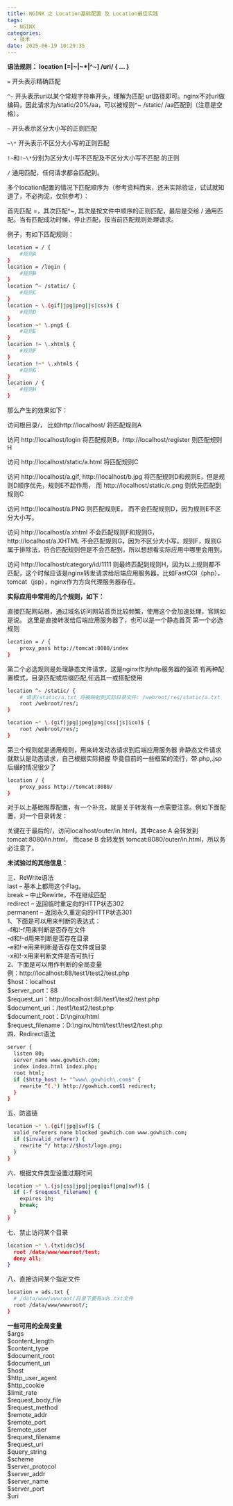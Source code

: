 ```yaml
---
title: NGINX 之 Location基础配置 及 Location最佳实践
tags:
  - NGINX
categories:
  - 技术
date: 2025-06-19 10:29:35
---
```


**语法规则： location [=|~|~\*|^~] /uri/ { … }**  
  
`=` 开头表示精确匹配  
  
`^~` 开头表示uri以某个常规字符串开头，理解为匹配 url路径即可。nginx不对url做编码，因此请求为/static/20%/aa，可以被规则^~ /static/ /aa匹配到（注意是空格）。  
  
`~` 开头表示区分大小写的正则匹配  
  
`~\*`  开头表示不区分大小写的正则匹配  
  
`!~`和`!~\*`分别为区分大小写不匹配及不区分大小写不匹配 的正则  
  
`/` 通用匹配，任何请求都会匹配到。  
  
多个location配置的情况下匹配顺序为（参考资料而来，还未实际验证，试试就知道了，不必拘泥，仅供参考）：  
  
首先匹配 =，其次匹配^~, 其次是按文件中顺序的正则匹配，最后是交给 / 通用匹配。当有匹配成功时候，停止匹配，按当前匹配规则处理请求。  
  
例子，有如下匹配规则：

```bash
location = / {
    #规则A
}
location = /login {
    #规则B
}
location ^~ /static/ {
    #规则C
}
location ~ \.(gif|jpg|png|js|css)$ {
    #规则D
}
location ~* \.png$ {
    #规则E
}
location !~ \.xhtml$ {
    #规则F
}
location !~* \.xhtml$ {
    #规则G
}
location / {
    #规则H
}
```

那么产生的效果如下：  
  
访问根目录/， 比如http://localhost/ 将匹配规则A  
  
访问 http://localhost/login 将匹配规则B，http://localhost/register 则匹配规则H  
  
访问 http://localhost/static/a.html 将匹配规则C  
  
访问 http://localhost/a.gif, http://localhost/b.jpg 将匹配规则D和规则E，但是规则D顺序优先，规则E不起作用， 而 http://localhost/static/c.png 则优先匹配到 规则C  
  
访问 http://localhost/a.PNG 则匹配规则E， 而不会匹配规则D，因为规则E不区分大小写。  
  
访问 http://localhost/a.xhtml 不会匹配规则F和规则G，http://localhost/a.XHTML 不会匹配规则G，因为不区分大小写。规则F，规则G属于排除法，符合匹配规则但是不会匹配到，所以想想看实际应用中哪里会用到。  
  
访问 http://localhost/category/id/1111 则最终匹配到规则H，因为以上规则都不匹配，这个时候应该是nginx转发请求给后端应用服务器，比如FastCGI（php），tomcat（jsp），nginx作为方向代理服务器存在。  
  
**实际应用中常用的几个规则，如下：**

直接匹配网站根，通过域名访问网站首页比较频繁，使用这个会加速处理，官网如是说。 这里是直接转发给后端应用服务器了，也可以是一个静态首页 第一个必选规则

```bash
location = / {
    proxy_pass http://tomcat:8080/index
}
```

第二个必选规则是处理静态文件请求，这是nginx作为http服务器的强项 有两种配置模式，目录匹配或后缀匹配,任选其一或搭配使用

```bash
location ^~ /static/ {
    # 请求/static/a.txt 将被映射到实际目录文件: /webroot/res/static/a.txt
    root /webroot/res/;
}

location ~* \.(gif|jpg|jpeg|png|css|js|ico)$ {
    root /webroot/res/;
}
```

第三个规则就是通用规则，用来转发动态请求到后端应用服务器 非静态文件请求就默认是动态请求，自己根据实际把握 毕竟目前的一些框架的流行，带.php,.jsp后缀的情况很少了

```bash
location / {
    proxy_pass http://tomcat:8080/
}
```

对于以上基础推荐配置，有一个补充，就是关于转发有一点需要注意。例如下面配置，对一个目录转发：  
  
关键在于最后的/，访问localhost/outer/in.html，其中case A 会转发到tomcat:8080/in.html， 而case B 会转发到 tomcat:8080/outer/in.html，所以务必注意了。  
  
**未试验过的其他信息：**  
  
三、ReWrite语法  
last – 基本上都用这个Flag。  
break – 中止Rewirte，不在继续匹配  
redirect – 返回临时重定向的HTTP状态302  
permanent – 返回永久重定向的HTTP状态301  
1、下面是可以用来判断的表达式：  
-f和!-f用来判断是否存在文件  
-d和!-d用来判断是否存在目录  
-e和!-e用来判断是否存在文件或目录  
-x和!-x用来判断文件是否可执行  
2、下面是可以用作判断的全局变量  
例：http://localhost:88/test1/test2/test.php  
$host：localhost  
$server_port：88  
$request_uri：http://localhost:88/test1/test2/test.php  
$document_uri：/test1/test2/test.php  
$document_root：D:\nginx/html  
$request_filename：D:\nginx/html/test1/test2/test.php  
四、Redirect语法

```bash
server {
  listen 80;
  server_name www.gowhich.com;
  index index.html index.php;
  root html;
  if ($http_host !~ "^www\.gowhich\.com$" {
    rewrite ^(.*) http://gowhich.com$1 redirect;
  }
}
```

五、防盗链

```bash
location ~* \.(gif|jpg|swf)$ {
  valid_referers none blocked gowhich.com www.gowhich.com;
  if ($invalid_referer) {
    rewrite ^/ http://$host/logo.png;
  }
}
```

六、根据文件类型设置过期时间

```bash
location ~* \.(js|css|jpg|jpeg|gif|png|swf)$ {
  if (-f $request_filename) {
    expires 1h;
    break;
  }
}
```

七、禁止访问某个目录

```bash
location ~* \.(txt|doc)${
  root /data/www/wwwroot/test;
  deny all;
}
```

八、直接访问某个指定文件

```bash
location = ads.txt {
  # /data/www/wwwroot/目录下要有ads.txt文件
  root /data/www/wwwroot/;
}
```

**一些可用的全局变量**  
$args  
$content_length  
$content_type  
$document_root  
$document_uri  
$host  
$http_user_agent  
$http_cookie  
$limit_rate  
$request_body_file  
$request_method  
$remote_addr  
$remote_port  
$remote_user  
$request_filename  
$request_uri  
$query_string  
$scheme  
$server_protocol  
$server_addr  
$server_name  
$server_port  
$uri
